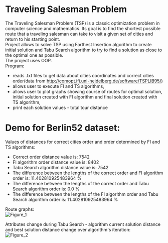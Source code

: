 # Traveling Salesman Problem

The Traveling Salesman Problem (TSP) is a classic optimization problem in computer science and mathematics. Its goal is to find the shortest possible route that a traveling salesman can take to visit a given set of cities and return to his starting point.\
Project allows to solve TSP using Farthest Insertion algorithm to create initial solution and Tabu Search algorithm to try to find a solution as close to the optimal one as possible.\
The project uses OOP.\
Program:
- reads .txt files to get data about cities coordinates and correct cities order(data from http://comopt.ifi.uni-heidelberg.de/software/TSPLIB95/)
- allows user to execute FI and TS algorithms,
- allows user to plot graphs showing course of routes for optimal solution, initial solution created with FI algorithm and final solution created with TS algorithm,
- print each solution values - total tour distance

# Demo for Berlin52 dataset:
Values of distances for correct cities order and order determined by FI and TS algorithms:
- Correct order distance value is: 7542
- FI algorithm order distance value is: 8402
- Tabu Search algorithm distance value is: 7542
- The difference between the lengths of the correct order and FI algorithm order is: 11.402810925483964 %
- The difference between the lengths of the correct order and Tabu Search algorithm order is: 0.0 %
- The difference between the lengths of the FI algorithm order and Tabu Search algorithm order is: 11.402810925483964 %

Route graphs:\
![Figure_1](https://github.com/Qubav/Traveling_Salesman_Problem/assets/124883831/d8dc9a97-7327-4e35-b30d-5c9464430922)

Attributes change during Tabu Search - algorithm current solution distance and best solution distance change over algorithm's iteration:\
![Figure_2](https://github.com/Qubav/Traveling_Salesman_Problem/assets/124883831/9d7cab7d-260d-487a-b1d4-34b660b250a9)
